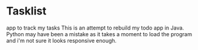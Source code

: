# Tasklist
app to track my tasks
This is an attempt to rebuild my todo app in Java. Python may have been a mistake as it takes a moment to load the program and i'm not sure it looks responsive enough. 
